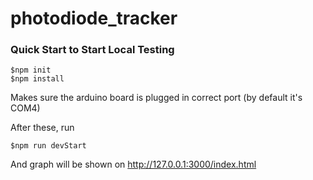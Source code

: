 # photodiode_tracker


### Quick Start to Start Local Testing
```
$npm init
$npm install
```

Makes sure the arduino board is plugged in correct port (by default it's COM4)

After these, run
```
$npm run devStart
```

And graph will be shown on http://127.0.0.1:3000/index.html
